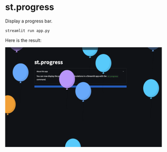 # st.progress

Display a progress bar.

```sh
streamlit run app.py
```

Here is the result:

![st.progress](./img/st-progress.png)

